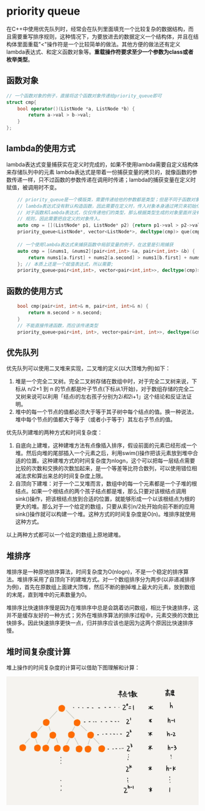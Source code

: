 # priority queue

在C++中使用优先队列时，经常会在队列里面填充一个比较复杂的数据结构，而且需要重写排序规则，这种情况下，为要放进去的数据定义一个结构体，并且在结构体里面重载"<"操作符是一个比较简单的做法。其他方便的做法还有定义lambda表达式、和定义函数对象等。**重载操作符要求至少一个参数为class或者枚举类型**。

## 函数对象

```C++
// 一个函数对象的例子，直接将这个函数对象传递给priority_queue即可
struct cmp{
    bool operator()(ListNode *a, ListNode *b) {
        return a->val > b->val;
    }
};
```

## lambda的使用方式

lambda表达式变量捕获实在定义时完成的，如果不使用lambda需要自定义结构体来存储队列中的元素
lambda表达式是带着一份捕获变量的拷贝的，就像函数的参数传递一样，只不过函数的参数传递在调用时传递；lambda的捕获变量在定义时赋值，被调用时不变。

```C++
    // priority_queue是一个模版类，需要传递给他的参数都是类型；但是不同于函数对象和类，函数与
    // lambda表达式没有默认构造函数，因此需要在定义时，传入对象本身通过拷贝来初始化。
    // 对于函数和lambda表达式，仅仅传递他们的类型，那么根据类型生成的对象里面并没有真实的比较
    // 规则，因此需要把自定义的对象传入。
    auto cmp = [](ListNode* p1, ListNode* p2) {return p1->val > p2->val; };
    priority_queue<ListNode*, vector<ListNode*>, decltype(cmp)> que(cmp);

    // 一个使用lambda表达式来捕获函数中局部变量的例子，在这里是引用捕获
    auto cmp = [&nums1, &nums2](pair<int,int> &a, pair<int,int> &b) {
        return nums1[a.first] + nums2[a.second] > nums1[b.first] + nums2[b.second];
    }; // 本质上还是一个赋值表达式，所以需要;
    priority_queue<pair<int,int>, vector<pair<int,int>>, decltype(cmp)> que(cmp);

```

## 函数的使用方式

```C++
    bool cmp(pair<int, int>& m, pair<int, int>& n) {
        return m.second > n.second;
    }
    // 不能直接传递函数，而应该传递类型
    priority_queue<pair<int, int>, vector<pair<int, int>>, decltype(&cmp)> q(cmp);

```

## 优先队列

优先队列可以使用二叉堆来实现，二叉堆的定义(以大顶堆为例)如下：

1. 堆是一个完全二叉树。完全二叉树存储在数组中时，对于完全二叉树来说，下标从 n/2​+1 到 n 的节点都是叶子节点(下标从1开始)，对于数组存储的完全二叉树来说可以利用「结点i的左右孩子分别为2*i和2*i+1」这个结论和反证法证明。
2. 堆中的每一个节点的值都必须大于等于其子树中每个结点的值。换一种说法，堆中每个节点的值都大于等于（或者小于等于）其左右子节点的值。

优先队列建堆的两种方式和时间复杂度：

1. 自底向上建堆，这种建堆方法有点像插入排序，假设前面的元素已经形成一个堆。然后向堆的尾部插入一个元素之后，利用swim()操作把该元素放到堆中合适的位置。这种建堆方式的时间复杂度为nlogn，这个可以把每一层结点需要比较的次数和交换的次数加起来，是一个等差等比符合数列，可以使用错位相减法求和算出来总的时间复杂度上限。
2. 自顶向下建堆：对于一个二叉堆而言，数组中的每一个元素都是一个子堆的根结点。如果一个根结点的两个孩子结点都是堆，那么只要对该根结点调用sink()操作，把该根结点放到合适的位置，就能够形成一个以该根结点为根的更大的堆。那么对于一个给定的数组，只要从索引n/2处开始向前不断的应用sink()操作就可以构建一个堆。这种方式的时间复杂度是O(n)。堆排序就使用这种方式。

以上两种方式都可以一个给定的数组上原地建堆。

## 堆排序

堆排序是一种原地排序算法，时间复杂度为O(nlogn)，不是一个稳定的排序算法。堆排序采用了自顶向下的建堆方式。对一个数组排序分为两步(以非递减排序为例)，首先在原数组上面建大顶堆，然后不断的删掉堆上最大的元素，放到数组的末尾，直到堆中的元素数量为0。

堆排序比快速排序慢是因为在堆排序中总是会跳着访问数组，相比于快速排序，这并不是缓存友好的一种方式；另外在堆排序算法的排序过程中，元素交换的次数比快排多。因此快速排序更快一点，归并排序应该也是因为这两个原因比快速排序慢。

## 堆时间复杂度计算

堆上操作的时间复杂度的计算可以借助下图理解和计算：

![堆时间复杂度计算](../imageSet/binaryTree.webp)
